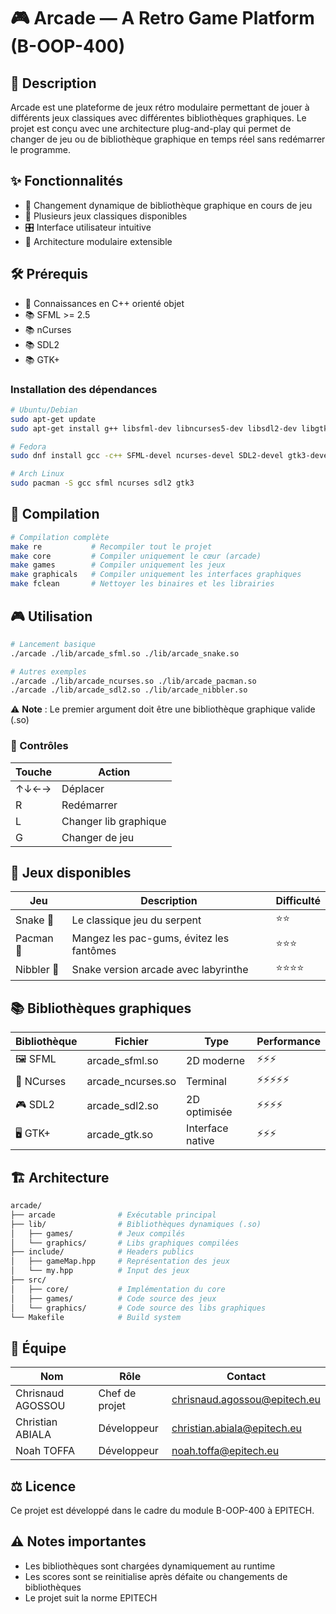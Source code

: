 # 🎮 Arcade — A Retro Game Platform (B-OOP-400)

## 📝 Description

Arcade est une plateforme de jeux rétro modulaire permettant de jouer à différents jeux classiques avec différentes bibliothèques graphiques. Le projet est conçu avec une architecture plug-and-play qui permet de changer de jeu ou de bibliothèque graphique en temps réel sans redémarrer le programme.

## ✨ Fonctionnalités

- 🔄 Changement dynamique de bibliothèque graphique en cours de jeu
- 🎲 Plusieurs jeux classiques disponibles
- 🎛️ Interface utilisateur intuitive
- 🔌 Architecture modulaire extensible

## 🛠️ Prérequis

- 🧠 Connaissances en C++ orienté objet
- 📚 SFML >= 2.5
- 📚 nCurses
- 📚 SDL2
- 📚 GTK+

### Installation des dépendances

```bash
# Ubuntu/Debian
sudo apt-get update
sudo apt-get install g++ libsfml-dev libncurses5-dev libsdl2-dev libgtk-3-dev

# Fedora
sudo dnf install gcc -c++ SFML-devel ncurses-devel SDL2-devel gtk3-devel

# Arch Linux
sudo pacman -S gcc sfml ncurses sdl2 gtk3
```

## 🚀 Compilation

```bash
# Compilation complète
make re           # Recompiler tout le projet
make core         # Compiler uniquement le cœur (arcade)
make games        # Compiler uniquement les jeux
make graphicals   # Compiler uniquement les interfaces graphiques
make fclean       # Nettoyer les binaires et les librairies
```

## 🎮 Utilisation

```bash
# Lancement basique
./arcade ./lib/arcade_sfml.so ./lib/arcade_snake.so

# Autres exemples
./arcade ./lib/arcade_ncurses.so ./lib/arcade_pacman.so
./arcade ./lib/arcade_sdl2.so ./lib/arcade_nibbler.so
```

⚠️ **Note** : Le premier argument doit être une bibliothèque graphique valide (.so)

### 🎹 Contrôles

| Touche | Action |
|--------|--------|
| ↑↓←→ | Déplacer |
| R | Redémarrer |
| L | Changer lib graphique |
| G | Changer de jeu |

## 🎯 Jeux disponibles

| Jeu | Description | Difficulté |
|-----|-------------|------------|
| Snake 🐍 | Le classique jeu du serpent | ⭐⭐ |
| Pacman 👻 | Mangez les pac-gums, évitez les fantômes | ⭐⭐⭐ |
| Nibbler 🍎 | Snake version arcade avec labyrinthe | ⭐⭐⭐⭐ |

## 📚 Bibliothèques graphiques

| Bibliothèque | Fichier | Type | Performance |
|--------------|---------|------|-------------|
| 🖼️ SFML | arcade_sfml.so | 2D moderne | ⚡⚡⚡ |
| 🧮 NCurses | arcade_ncurses.so | Terminal | ⚡⚡⚡⚡⚡ |
| 🎮 SDL2 | arcade_sdl2.so | 2D optimisée | ⚡⚡⚡⚡ |
| 🖥️ GTK+ | arcade_gtk.so | Interface native | ⚡⚡⚡ |

## 🏗️ Architecture

```bash
arcade/
├── arcade              # Exécutable principal
├── lib/                # Bibliothèques dynamiques (.so)
│   ├── games/          # Jeux compilés
│   └── graphics/       # Libs graphiques compilées
├── include/            # Headers publics
│   ├── gameMap.hpp     # Représentation des jeux
│   └── my.hpp          # Input des jeux
├── src/
│   ├── core/           # Implémentation du core
│   ├── games/          # Code source des jeux
│   └── graphics/       # Code source des libs graphiques
└── Makefile            # Build system
```

## 👥 Équipe

| Nom | Rôle | Contact |
|-----|------|---------|
| Chrisnaud AGOSSOU | Chef de projet | chrisnaud.agossou@epitech.eu |
| Christian ABIALA | Développeur | christian.abiala@epitech.eu |
| Noah TOFFA | Développeur | noah.toffa@epitech.eu |

## ⚖️ Licence

Ce projet est développé dans le cadre du module B-OOP-400 à EPITECH.

## ⚠️ Notes importantes

- Les bibliothèques sont chargées dynamiquement au runtime
- Les scores sont se reinitialise après défaite ou changements de bibliothèques
- Le projet suit la norme EPITECH
